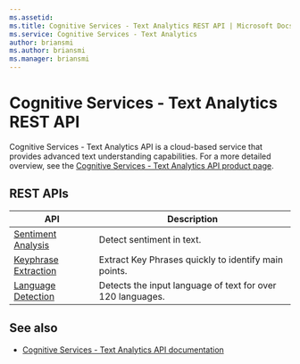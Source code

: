 ```yaml
---
ms.assetid:
ms.title: Cognitive Services - Text Analytics REST API | Microsoft Docs
ms.service: Cognitive Services - Text Analytics
author: briansmi
ms.author: briansmi
ms.manager: briansmi
---
```


# Cognitive Services - Text Analytics REST API

Cognitive Services - Text Analytics API is a cloud-based service that provides advanced text understanding capabilities. For a more detailed overview, see the [Cognitive Services - Text Analytics API product page](https://azure.microsoft.com/en-us/services/cognitive-services/text-analytics/).

## REST APIs

| API | Description                                                        |
|-----------------|--------------------------------------------------------------------|
| [Sentiment Analysis](~/docs-ref-autogen/textanalytics/Sentiment.yml)  | Detect sentiment in text. |
| [Keyphrase Extraction](~/docs-ref-autogen/textanalytics/Key%20Phrases.yml) | Extract Key Phrases quickly to identify main points. |
| [Language Detection](~/docs-ref-autogen/textanalytics/Detect%20Language.yml)| Detects the input language of text for over 120 languages. |

## See also

- [Cognitive Services - Text Analytics API documentation](https://docs.microsoft.com/en-us/azure/cognitive-services/text-analytics/overview/)
